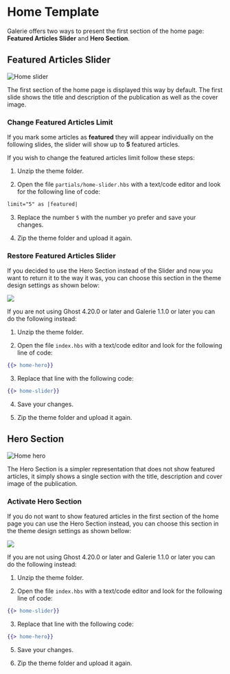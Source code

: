 # Home Template

Galerie offers two ways to present the first section of the home page: **Featured Articles Slider** and **Hero Section**.

## Featured Articles Slider

![Home slider](https://res.cloudinary.com/edev/image/upload/v1633266388/galerie/home-slider.jpg)

The first section of the home page is displayed this way by default. The first slide shows the title and description of the publication as well as the cover image.

### Change Featured Articles Limit

If you mark some articles as **featured** they will appear individually on the following slides, the slider will show up to **5** featured articles.

If you wish to change the featured articles limit follow these steps:

1. Unzip the theme folder.

2. Open the file `partials/home-slider.hbs` with a text/code editor and look for the following line of code:

```hbs
limit="5" as |featured|
```

3. Replace the number `5` with the number yo prefer and save your changes.

4. Zip the theme folder and upload it again.

### Restore Featured Articles Slider

If you decided to use the Hero Section instead of the Slider and now you want to return it to the way it was, you can choose this section in the theme design settings as shown below:

![](https://res.cloudinary.com/edev/image/upload/v1643469408/galerie/CleanShot_2022-01-29_at_16.15.45.png)

If you are not using Ghost 4.20.0 or later and Galerie 1.1.0 or later you can do the following instead:

1. Unzip the theme folder.

2. Open the file `index.hbs` with a text/code editor and look for the following line of code:

```hbs
{{> home-hero}}
```

3. Replace that line with the following code:

```hbs
{{> home-slider}}
```

4. Save your changes.

5. Zip the theme folder and upload it again.
## Hero Section

![Home hero](https://res.cloudinary.com/edev/image/upload/v1633266389/galerie/home-hero.jpg)

The Hero Section is a simpler representation that does not show featured articles, it simply shows a single section with the title, description and cover image of the publication.

### Activate Hero Section

If you do not want to show featured articles in the first section of the home page you can use the Hero Section instead, you can choose this section in the theme design settings as shown bellow:

![](https://res.cloudinary.com/edev/image/upload/v1643469780/galerie/CleanShot_2022-01-29_at_16.22.28.png)

If you are not using Ghost 4.20.0 or later and Galerie 1.1.0 or later you can do the following instead:

1. Unzip the theme folder.

2. Open the file `index.hbs` with a text/code editor and look for the following line of code:

```hbs
{{> home-slider}}
```

3. Replace that line with the following code:

```hbs
{{> home-hero}}
```

5. Save your changes.

6. Zip the theme folder and upload it again.
